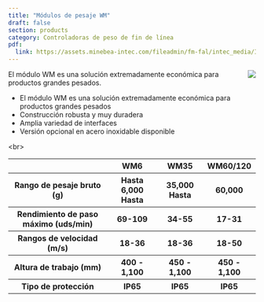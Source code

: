 ```yaml
---
title: "Módulos de pesaje WM"
draft: false
section: products
category: Controladoras de peso de fin de línea
pdf:
  link: https://assets.minebea-intec.com/fileadmin/fm-fal/intec_media/Industrial_Weighing/Documents/Checkweighers/BRO_Checkweigher_es.pdf
---
```


<img src="/img/portfolio/controlador_wm.jpg" class="img-responsive" style="max-height: 300px; float: right!important;">
El módulo WM es una solución extremadamente económica para productos grandes pesados.

- El módulo WM es una solución extremadamente económica para productos grandes pesados
- Construcción robusta y muy duradera
- Amplia variedad de interfaces
- Versión opcional en acero inoxidable disponible

<br\>

<table class="table table-striped">
  <tr class="active">
    <th></th>
    <th>WM6</th>
    <th>WM35</th>
    <th>WM60/120</th>
  </tr>
  <tr>
    <th class="info">Rango de pesaje bruto (g) </th>
    <th>Hasta 6,000 Hasta  </th>
    <th>35,000 Hasta  </th>
    <th>60,000</th>
  </tr>
  <tr>
    <th class="info">Rendimiento de paso máximo (uds/min)</th>
    <th>69-109</th>
    <th>34-55</th>
    <th>17-31</th>
  </tr>
  <tr>
    <th class="info">Rangos de velocidad (m/s)</th>
    <th>18-36</th>
    <th>18-36</th>
    <th>18-50</th>
  </tr>
  <tr>
    <th class="info">Altura de trabajo (mm)</th>
    <th>400 - 1,100</th>
    <th>450 - 1,100</th>
    <th>450 - 1,100</th>
  </tr>
  <tr>
    <th class="info">Tipo de protección</th>
    <th>IP65</th>
    <th>IP65</th>
    <th>IP65</th>
  </tr>
</table>
